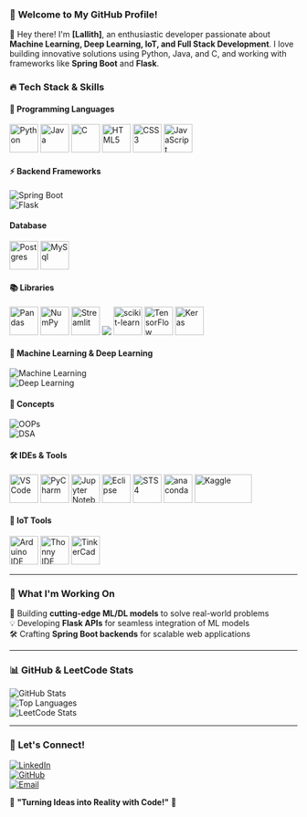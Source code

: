### 🚀 **Welcome to My GitHub Profile!**  

👋 Hey there! I'm **[Lallith]**, an enthusiastic developer passionate about **Machine Learning, Deep Learning, IoT, and Full Stack Development**. I love building innovative solutions using Python, Java, and C, and working with frameworks like **Spring Boot** and **Flask**.  

### 🔥 **Tech Stack & Skills**  

#### 🌟 Programming Languages  
<p align="left">
  <img src="https://cdn.jsdelivr.net/gh/devicons/devicon/icons/python/python-original.svg" alt="Python" width="50" height="50"/>
  <img src="https://cdn.jsdelivr.net/gh/devicons/devicon/icons/java/java-original.svg" alt="Java" width="50" height="50"/>
  <img src="https://cdn.jsdelivr.net/gh/devicons/devicon/icons/c/c-original.svg" alt="C" width="50" height="50"/>
  <img src="https://cdn.jsdelivr.net/gh/devicons/devicon/icons/html5/html5-original.svg" alt="HTML5" width="50" height="50"/>
  <img src="https://cdn.jsdelivr.net/gh/devicons/devicon/icons/css3/css3-original.svg" alt="CSS3" width="50" height="50"/>
  <img src="https://cdn.jsdelivr.net/gh/devicons/devicon/icons/javascript/javascript-original.svg" alt="JavaScript" width="50" height="50"/>
</p>

#### ⚡ Backend Frameworks 
![Spring Boot](https://img.shields.io/badge/Spring%20Boot-6DB33F?style=for-the-badge&logo=springboot&logoColor=white)  
![Flask](https://img.shields.io/badge/Flask-000000?style=for-the-badge&logo=flask&logoColor=white) 

#### Database
<p align="left">
  <img src="https://img.icons8.com/?size=100&id=Pv4IGT0TSpt8&format=png&color=000000" alt="Postgres" width=50 height="50"/>
  <img src="https://img.icons8.com/?size=100&id=rgPSE6nAB766&format=png&color=000000" alt="MySql" width=50 height="50"/>
</p>

#### 📚 Libraries  
<p align="left">
  <img src="https://cdn.jsdelivr.net/gh/devicons/devicon/icons/pandas/pandas-original.svg" alt="Pandas" width="50" height="50"/>
  <img src="https://cdn.jsdelivr.net/gh/devicons/devicon/icons/numpy/numpy-original.svg" alt="NumPy" width="50" height="50"/>
  <img src="https://streamlit.io/images/brand/streamlit-mark-color.svg" alt="Streamlit" width="50" height="50"/>
  <img src="h">
  <img src="https://encrypted-tbn0.gstatic.com/images?q=tbn:ANd9GcT5DimM9ys60bNm1wNLTyBVwrPuWlmDA9XzRw&s" alt="scikit-learn" width="50" height="50"/>
  <img src="https://cdn.jsdelivr.net/gh/devicons/devicon/icons/tensorflow/tensorflow-original.svg" alt="TensorFlow" width="50" height="50"/>
  <img src="https://cdn.jsdelivr.net/gh/devicons/devicon/icons/keras/keras-original.svg" alt="Keras" width="50" height="50"/>
</p>

#### 🤖 Machine Learning & Deep Learning  
![Machine Learning](https://img.shields.io/badge/Machine%20Learning-F7931E?style=for-the-badge&logo=tensorflow&logoColor=white)  
![Deep Learning](https://img.shields.io/badge/Deep%20Learning-FF6F00?style=for-the-badge&logo=pytorch&logoColor=white)  

#### 🎯 Concepts  
![OOPs](https://img.shields.io/badge/OOPs%20Concepts-009688?style=for-the-badge&logo=cplusplus&logoColor=white)  
![DSA](https://img.shields.io/badge/Data%20Structures%20%26%20Algorithms-FF5733?style=for-the-badge&logo=leetcode&logoColor=white)  

#### 🛠️ IDEs & Tools  
<p align="left">
  <img src="https://cdn.jsdelivr.net/gh/devicons/devicon/icons/vscode/vscode-original.svg" alt="VS Code" width="50" height="50"/>
  <img src="https://cdn.jsdelivr.net/gh/devicons/devicon/icons/pycharm/pycharm-original.svg" alt="PyCharm" width="50" height="50"/>
  <img src="https://cdn.jsdelivr.net/gh/devicons/devicon/icons/jupyter/jupyter-original.svg" alt="Jupyter Notebook" width="50" height="50"/>
  <img src="https://cdn.jsdelivr.net/gh/devicons/devicon/icons/eclipse/eclipse-original.svg" alt="Eclipse" width="50" height="50"/>
  <img src="https://cdn.jsdelivr.net/gh/devicons/devicon/icons/intellij/intellij-original.svg" alt="STS4" width="50" height="50"/>
  <img src="https://cdn.jsdelivr.net/gh/devicons/devicon@latest/icons/anaconda/anaconda-original.svg" alt="anaconda" width="50" height="50"/>
  <img src="https://upload.wikimedia.org/wikipedia/commons/7/7c/Kaggle_logo.png" alt="Kaggle" width="100" height="50"/>

</p>

#### 🔧 IoT Tools  
<p align="left">
  <img src="https://cdn.jsdelivr.net/gh/devicons/devicon/icons/arduino/arduino-original.svg" alt="Arduino IDE" width="50" height="50"/>
  <img src="https://cdn.jsdelivr.net/gh/devicons/devicon/icons/raspberrypi/raspberrypi-original.svg" alt="Thonny IDE" width="50" height="50"/>
  <img src="https://www.tinkercad.com/favicon.ico" alt="TinkerCad" width="50" height="50"/>
</p>

---

### 📌 **What I'm Working On**  
🚀 Building **cutting-edge ML/DL models** to solve real-world problems  
💡 Developing **Flask APIs** for seamless integration of ML models  
🛠️ Crafting **Spring Boot backends** for scalable web applications  

---

### 📊 **GitHub & LeetCode Stats**  
![GitHub Stats](https://github-readme-stats.vercel.app/api?username=DangerCR7&show_icons=true&theme=radical)  
![Top Languages](https://github-readme-stats.vercel.app/api/top-langs/?username=DangerCR7&layout=compact&theme=radical)  
![LeetCode Stats](https://leetcard.jacoblin.cool/Lallith_cr7?theme=dark&font=Montserrat)  

---

### 🎯 **Let's Connect!**  
[![LinkedIn](https://img.shields.io/badge/LinkedIn-0A66C2?style=for-the-badge&logo=linkedin&logoColor=white)](https://www.linkedin.com/in/lallith-ar-b4868925b)  
[![GitHub](https://img.shields.io/badge/GitHub-181717?style=for-the-badge&logo=github&logoColor=white)](https://github.com/DangerCR7)  
[![Email](https://img.shields.io/badge/Email-D14836?style=for-the-badge&logo=gmail&logoColor=white)](mailto:lallithkavi@gmail.com)  

🚀 **"Turning Ideas into Reality with Code!"** 🚀
